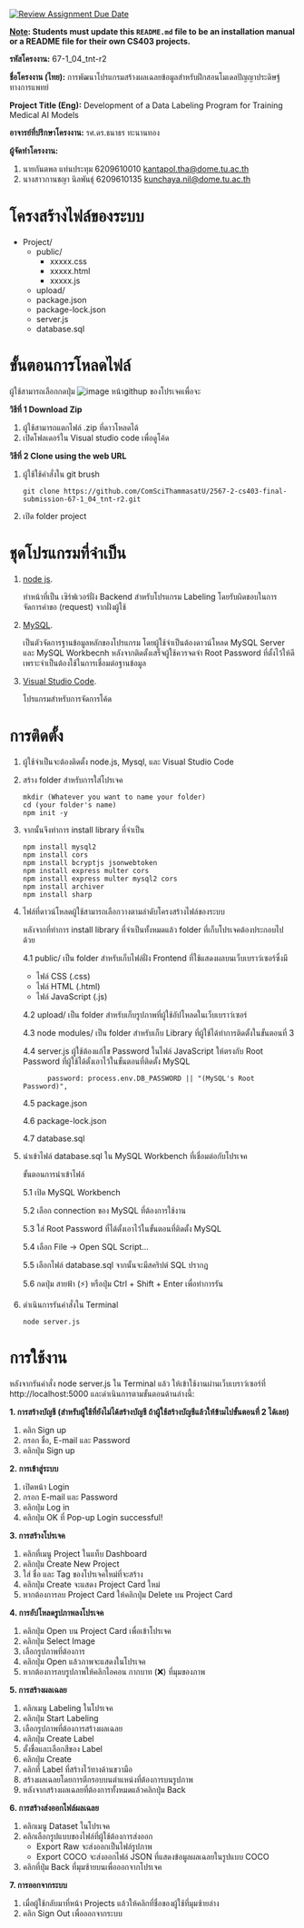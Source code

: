 [![Review Assignment Due Date](https://classroom.github.com/assets/deadline-readme-button-22041afd0340ce965d47ae6ef1cefeee28c7c493a6346c4f15d667ab976d596c.svg)](https://classroom.github.com/a/w8H8oomW)

**<ins>Note</ins>: Students must update this `README.md` file to be an installation manual or a README file for their own CS403 projects.**


**รหัสโครงงาน:** 67-1_04_tnt-r2

**ชื่อโครงงาน (ไทย):** การพัฒนาโปรแกรมสร้างผลเฉลยข้อมูลสำหรับฝึกสอนโมเดลปัญญาประดิษฐ์ทางการแพทย์

**Project Title (Eng):** Development of a Data Labeling Program for Training Medical AI Models

**อาจารย์ที่ปรึกษาโครงงาน:** รศ.ดร.ธนาธร ทะนานทอง

**ผู้จัดทำโครงงาน:** 
1. นายกันตพล แท่นประทุม  6209610010  kantapol.tha@dome.tu.ac.th 
2. นางสาวกานชญา นิลพันธุ์  6209610135  kunchaya.nil@dome.tu.ac.th 
   
# โครงสร้างไฟล์ของระบบ

- Project/
  - public/
    - xxxxx.css
    - xxxxx.html
    - xxxxx.js
  - upload/
  - package.json
  - package-lock.json
  - server.js
  - database.sql


# ขั้นตอนการโหลดไฟล์
ผู้ใช้สามารถเลือกกดปุ่ม ![image](https://github.com/user-attachments/assets/76ed8aea-848b-42a9-b728-b5f89e306591)
 หน้าgithup ของโปรเจคเพื่อจะ

**วิธีที่ 1 Download Zip**
1. ผู้ใช้สามารถแตกไฟล์ .zip ที่ดาวโหลดได้
2. เปิดโฟลเดอร์ใน Visual studio code เพื่อดูโค้ด

**วิธีที่ 2 Clone using the web URL**
1. ผู้ใช้ใช้คำสั่งใน git brush
   ```
   git clone https://github.com/ComSciThammasatU/2567-2-cs403-final-submission-67-1_04_tnt-r2.git
   ```
2. เปิด folder project 

# ชุดโปรแกรมที่จำเป็น

1. [node js](https://nodejs.org/en).
   
   ทำหน้าที่เป็น เซิร์ฟเวอร์ฝั่ง Backend สำหรับโปรแกรม Labeling โดยรับผิดชอบในการจัดการคำขอ (request) จากฝั่งผู้ใช้

2. [MySQL](https://dev.mysql.com/downloads/installer/).
   
   เป็นตัวจัดการฐานข้อมูลหลักของโปรแกรม โดยผู้ใช้จำเป็นต้องดาวน์โหลด MySQL Server และ MySQL Workbecnh หลังจากติดตั้งเสร็จผู้ใช้ควรจดจำ Root Password ที่ตั้งไว้ให้ดีเพราะจำเป็นต้องใช้ในการเชื่อมต่อฐานข้อมูล

3. [Visual Studio Code](https://code.visualstudio.com/).
   
   โปรแกรมสำหรับการจัดการโค้ด
   
# การติดตั้ง

1. ผู้ใช้จำเป็นจะต้องติดตั้ง node.js, Mysql, และ Visual Studio Code
2. สร้าง folder สำหรับการใส่โปรเจค
   
   ```
   mkdir (Whatever you want to name your folder)
   cd (your folder's name)
   npm init -y
   ```
   
3. จากนั้นจึงทำการ install library ที่จำเป็น
   
   ```
   npm install mysql2
   npm install cors
   npm install bcryptjs jsonwebtoken
   npm install express multer cors
   npm install express multer mysql2 cors
   npm install archiver
   npm install sharp
   ```
4. ไฟล์ที่ดาวน์โหลดผู้ใช้สามารถเลือกวางตามลำดับโครงสร้างไฟล์ของระบบ
   
   หลังจากที่ทำการ install library ที่จำเป็นทั้งหมดแล้ว folder ที่เก็บโปรเจคต้องประกอบไปด้วย

   4.1 public/ เป็น folder สำหรับเก็บไฟล์ฝั่ง Frontend ที่ใช้แสดงผลบนเว็บเบราว์เซอร์ซึ่งมี
   - ไฟล์ CSS (.css)
   - ไฟล์ HTML (.html)
   - ไฟล์ JavaScript (.js)

   4.2 upload/ เป็น folder สำหรับเก็บรูปภาพที่ผู้ใช้อัปโหลดในเว็บเบราว์เซอร์

   4.3 node modules/ เป็น folder สำหรับเก็บ Library ที่ผู้ใช้ได้ทำการติดตั้งในขั้นตอนที่ 3

   4.4 server.js ผู้ใช้ต้องแก้ไข Password ในไฟล์ JavaScript ให้ตรงกับ Root Password ที่ผู้ใช้ได้ตั้งเอาไว้ในขั้นตอนที่ติดตั้ง MySQL
   ```
         password: process.env.DB_PASSWORD || "(MySQL's Root Password)",
   ```

   4.5 package.json

   4.6 package-lock.json

   4.7 database.sql

5. นำเข้าไฟล์ database.sql ใน MySQL Workbench ที่เชื่อมต่อกับโปรเจค

    ขั้นตอนการนำเข้าไฟล์
   
      5.1 เปิด MySQL Workbench
   
      5.2 เลือก connection ของ MySQL ที่ต้องการใช้งาน
   
      5.3 ใส่ Root Password ที่ได้ตั้งเอาไว้ในขั้นตอนที่ติดตั้ง MySQL
   
      5.4 เลือก File -> Open SQL Script…
   
      5.5 เลือกไฟล์ database.sql จากนั้นจะมีสคริปต์ SQL ปรากฏ
   
      5.6 กดปุ่ม สายฟ้า (⚡️) หรือปุ่ม Ctrl + Shift + Enter เพื่อทำการรัน
   
7. ดำเนินการรันคำสั่งใน Terminal
    ```
    node server.js
    ```

# การใช้งาน

หลังจากรันคำสั่ง node server.js ใน Terminal แล้ว ให้เข้าใช้งานผ่านเว็บเบราว์เซอร์ที่ http://localhost:5000 และดำเนินการตามขั้นตอนด้านล่างนี้:

**1. การสร้างบัญชี (สำหรับผู้ใช้ที่ยังไม่ได้สร้างบัญชี ถ้าผู้ใช้สร้างบัญชีแล้วให้ข้ามไปขั้นตอนที่ 2 ได้เลย)** 
1. คลิก Sign up
2. กรอก ชื่อ, E-mail และ Password 
3. คลิกปุ่ม Sign up

**2. การเข้าสู่ระบบ**
1. เปิดหน้า Login
2. กรอก E-mail และ Password
3. คลิกปุ่ม Log in
4. คลิกปุ่ม OK ที่ Pop-up Login successful!

**3. การสร้างโปรเจค** 
1. คลิกที่เมนู Project ในแท็บ Dashboard
2. คลิกปุ่ม Create New Project
3. ใส่ ชื่อ และ Tag ของโปรเจคใหม่ที่จะสร้าง
4. คลิกปุ่ม Create จะแสดง Project Card ใหม่
5. หากต้องการลบ Project Card ให้คลิกปุ่ม Delete บน Project Card

**4. การอัปโหลดรูปภาพลงโปรเจค** 
1. คลิกปุ่ม Open บน Project Card เพื่อเข้าโปรเจค
2. คลิกปุ่ม Select Image
3. เลือกรูปภาพที่ต้องการ
4. คลิกปุ่ม Open แล้วภาพจะแสดงในโปรเจค
5. หากต้องการลบรูปภาพให้คลิกไอคอน กากบาท (❌) ที่มุมของภาพ

**5. การสร้างผลเฉลย**
1. คลิกเมนู Labeling ในโปรเจค
2. คลิกปุ่ม Start Labeling
3. เลือกรูปภาพที่ต้องการสร้างผลเฉลย
4. คลิกปุ่ม Create Label
5. ตั้งชื่อและเลือกสีของ Label
6. คลิกปุ่ม Create
7. คลิกที่ Label ที่สร้างไว้ทางด้านขวามือ
8. สร้างผลเฉลยโดยการตีกรอบบนตำแหน่งที่ต้องการบนรูปภาพ
9. หลังจากสร้างผลเฉลยที่ต้องการทั้งหมดแล้วคลิกปุ่ม Back

**6. การสร้างส่งออกไฟล์ผลเฉลย**
1. คลิกเมนู Dataset ในโปรเจค
2. คลิกเลือกรูปแบบของไฟล์ที่ผู้ใช้ต้องการส่งออก
   - Export Raw จะส่งออกเป็นไฟล์รูปภาพ
   - Export COCO จะส่งออกไฟล์ JSON ที่แสดงข้อมูลผลเฉลยในรูปแบบ COCO
3. คลิกที่ปุ่ม Back ที่มุมซ้ายบนเพื่อออกจากโปรเจค
    
**7. การออกจากระบบ**
1. เมื่อผู้ใช้กลับมาที่หน้า Projects แล้วให้คลิกที่ชื่อของผู้ใช้ที่มุมซ้ายล่าง
2. คลิก Sign Out เพื่อออกจากระบบ  
